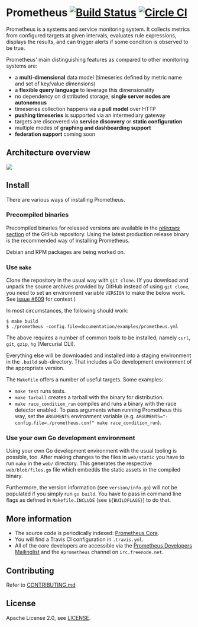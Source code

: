 # Prometheus [![Build Status](https://travis-ci.org/prometheus/prometheus.svg)](https://travis-ci.org/prometheus/prometheus) [![Circle CI](https://circleci.com/gh/prometheus/prometheus/tree/master.svg?style=svg)](https://circleci.com/gh/prometheus/prometheus/tree/master)

Prometheus is a systems and service monitoring system. It collects metrics
from configured targets at given intervals, evaluates rule expressions,
displays the results, and can trigger alerts if some condition is observed
to be true.

Prometheus' main distinguishing features as compared to other monitoring systems are:

- a **multi-dimensional** data model (timeseries defined by metric name and set of key/value dimensions)
- a **flexible query language** to leverage this dimensionality
- no dependency on distributed storage; **single server nodes are autonomous**
- timeseries collection happens via a **pull model** over HTTP
- **pushing timeseries** is supported via an intermediary gateway
- targets are discovered via **service discovery** or **static configuration**
- multiple modes of **graphing and dashboarding support**
- **federation support** coming soon

## Architecture overview

![](https://cdn.rawgit.com/prometheus/prometheus/e761f0d/documentation/images/architecture.svg)

## Install

There are various ways of installing Prometheus.

### Precompiled binaries

Precompiled binaries for released versions are available in the
[*releases* section](https://github.com/prometheus/prometheus/releases)
of the GitHub repository. Using the latest production release binary
is the recommended way of installing Prometheus.

Debian and RPM packages are being worked on.

### Use `make`

Clone the repository in the usual way with `git clone`. (If you
download and unpack the source archives provided by GitHub instead of
using `git clone`, you need to set an environment variable `VERSION`
to make the below work. See
[issue #609](https://github.com/prometheus/prometheus/issues/609) for
context.)

In most circumstances, the following should work:

    $ make build
    $ ./prometheus -config.file=documentation/examples/prometheus.yml

The above requires a number of common tools to be installed, namely
`curl`, `git`, `gzip`, `hg` (Mercurial CLI).

Everything else will be downloaded and installed into a staging
environment in the `.build` sub-directory. That includes a Go
development environment of the appropriate version.

The `Makefile` offers a number of useful targets. Some examples:

* `make test` runs tests.
* `make tarball` creates a tarball with the binary for distribution.
* `make race_condition_run` compiles and runs a binary with the race detector enabled. To pass arguments when running Prometheus this way, set the `ARGUMENTS` environment variable (e.g. `ARGUMENTS="-config.file=./prometheus.conf" make race_condition_run`).

### Use your own Go development environment

Using your own Go development environment with the usual tooling is
possible, too. After making changes to the files in `web/static` you
have to run `make` in the `web/` directory. This generates the respective
`web/blob/files.go` file which embedds the static assets in the compiled binary.

Furthermore, the version information (see `version/info.go`) will not be
populated if you simply run `go build`. You have to pass in command
line flags as defined in `Makefile.INCLUDE` (see `${BUILDFLAGS}`) to
do that.

## More information

  * The source code is periodically indexed: [Prometheus Core](http://godoc.org/github.com/prometheus/prometheus).
  * You will find a Travis CI configuration in `.travis.yml`.
  * All of the core developers are accessible via the [Prometheus Developers Mailinglist](https://groups.google.com/forum/?fromgroups#!forum/prometheus-developers) and the `#prometheus` channel on `irc.freenode.net`.

## Contributing

Refer to [CONTRIBUTING.md](CONTRIBUTING.md)

## License

Apache License 2.0, see [LICENSE](LICENSE).
